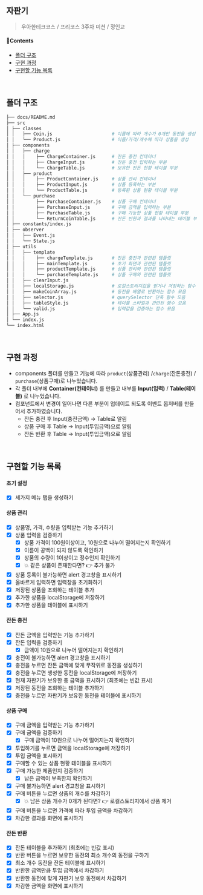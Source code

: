 ## 자판기

> 우아한테크코스 / 프리코스 3주차 미션 / 정인교

#### 📌Contents

- [폴더 구조](#folder)
- [구현 과정](#process)
- [구현할 기능 목록](#feature)

<br>

## <a name="folder"></a>폴더 구조

```sh
├── docs/README.md
├── src
│ ├── classes
│ │   ├── Coin.js                      # 이름에 따라 개수가 0개인 동전을 생성
│ │   └── Product.js                   # 이름/가격/개수에 따라 상품을 생성
│ ├── components
│ │   ├── charge
│ │   │    ├── ChargeContainer.js      # 잔돈 충전 컨테이너
│ │   │    ├── ChargeInput.js          # 잔돈 충전 입력하는 부분
│ │   │    └── ChargeTable.js          # 보유한 잔돈 현황 테이블 부분
│ │   ├── product
│ │   │    ├── ProductContainer.js     # 상품 관리 컨테이너
│ │   │    ├── ProductInput.js         # 상품 등록하는 부분
│ │   │    └── ProductTable.js         # 등록된 상품 현황 테이블 부분
│ │   └── purchase
│ │        ├── PurchaseContainer.js    # 상품 구매 컨테이너
│ │        ├── PurchaseInput.js        # 구매 금액을 입력하는 부분
│ │        ├── PurchaseTable.js        # 구매 가능한 상품 현황 테이블 부분
│ │        └── ReturnCoinTable.js      # 잔돈 반환과 결과를 나타내는 테이블 부분
│ ├── constants/index.js
│ ├── observer
│ │   ├── Event.js
│ │   └── State.js
│ ├── utils
│ │   ├── template
│ │   │    ├── chargeTemplate.js       # 잔돈 충전과 관련된 템플릿
│ │   │    ├── mainTemplate.js         # 초기 화면과 관련된 템플릿
│ │   │    ├── productTemplate.js      # 상품 관리와 관련된 템플릿
│ │   │    └── purchaseTemplate.js     # 상품 구매와 관련된 템플릿
│ │   ├── clearInput.js
│ │   ├── localStorage.js              # 로컬스토리지값을 얻거나 저장하는 함수
│ │   ├── makeCoinArray.js             # 동전을 배열로 반환하는 함수 모음
│ │   ├── selector.js                  # querySelector 단축 함수 모음
│ │   ├── tableStyle.js                # 테이블 스타일과 관련된 함수 모음
│ │   └── valid.js                     # 입력값을 검증하는 함수 모음
│ ├── App.js
│ └── index.js
└── index.html
```

<br>

## <a name="process"></a>구현 과정

- components 폴더를 만들고 기능에 따라 `product`(상품관리) /`charge`(잔돈충전) / `purchase`(상품구매)로 나누었습니다.
- 각 폴더 내부에 **Container(컨테이너)** 를 만들고 내부를 **Input(입력)** / **Table(테이블)** 로 나누었습니다.
- 컴포넌트에서 변경이 일어나면 다른 부분이 업데이트 되도록 이벤트 옵저버를 만들어서 추가하였습니다.
  - 잔돈 충전 후 Input(충전금액) -> Table로 알림
  - 상품 구매 후 Table -> Input(투입금액)으로 알림
  - 잔돈 반환 후 Table -> Input(투입금액)으로 알림

<br>

## <a name="feature"></a>구현할 기능 목록

#### 초기 설정

- [x] 세가지 메뉴 탭을 생성하기

#### 상품 관리

- [x] 상품명, 가격, 수량을 입력받는 기능 추가하기
- [x] 상품 입력을 검증하기
  - [x] 상품 가격이 100원이상이고, 10원으로 나누어 떨어지는지 확인하기
  - [x] 이름이 공백이 되지 않도록 확인하기
  - [x] 상품의 수량이 1이상이고 정수인지 확인하기
  - [x] 💥 같은 상품이 존재한다면? 👉 추가 불가
- [x] 상품 등록이 불가능하면 alert 경고창을 표시하기
- [x] 올바르게 입력하면 입력창을 초기화하기
- [x] 저장된 상품을 조회하는 테이블 추가
- [x] 추가한 상품을 localStorage에 저장하기
- [x] 추가한 상품을 테이블에 표시하기

#### 잔돈 충전

- [x] 잔돈 금액을 입력받는 기능 추가하기
- [x] 잔돈 입력을 검증하기
  - [x] 금액이 10원으로 나누어 떨어지는지 확인하기
- [x] 충전이 불가능하면 alert 경고창을 표시하기
- [x] 충전을 누르면 잔돈 금액에 맞게 무작위로 동전을 생성하기
- [x] 충전을 누르면 생성한 동전을 localStorage에 저장하기
- [x] 현재 자판기가 보유한 총 금액을 표시하기 (최초에는 빈값 표시)
- [x] 저장된 동전을 조회하는 테이블 추가하기
- [x] 충전을 누르면 자판기가 보유한 동전을 테이블에 표시하기

#### 상품 구매

- [x] 구매 금액을 입력받는 기능 추가하기
- [x] 구매 금액을 검증하기
  - [x] 구매 금액이 10원으로 나누어 떨어지는지 확인하기
- [x] 투입하기를 누르면 금액을 localStorage에 저장하기
- [x] 투입 금액을 표시하기
- [x] 구매할 수 있는 상품 현황 테이블을 표시하기
- [x] 구매 가능한 제품인지 검증하기
  - [x] 남은 금액이 부족한지 확인하기
- [x] 구매 불가능하면 alert 경고창을 표시하기
- [x] 구매 버튼을 누르면 상품의 개수를 차감하기
  - [x] 💥 남은 상품 개수가 0개가 된다면? 👉 로컬스토리지에서 상품 제거
- [x] 구매 버튼을 누르면 가격에 따라 투입 금액을 차감하기
- [x] 차감한 결과를 화면에 표시하기

#### 잔돈 반환

- [x] 잔돈 테이블을 추가하기 (최초에는 빈값 표시)
- [x] 반환 버튼을 누르면 보유한 동전의 최소 개수의 동전을 구하기
- [x] 최소 개수 동전을 잔돈 테이블에 표시하기
- [x] 반환한 금액만큼 투입 금액에서 차감하기
- [x] 반환한 동전에 맞게 자판기 보유 동전에서 차감하기
- [x] 차감한 금액을 화면에 표시하기

